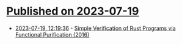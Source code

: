 # [Published on 2023-07-19](index.md)

* [2023-07-19, 12:19:36](https://lobste.rs/s/3wi9bd/simple_verification_rust_programs_via) - [Simple Verification of Rust Programs via Functional Purification (2016)](https://github.com/Kha/masters-thesis/blob/master/main.pdf)
